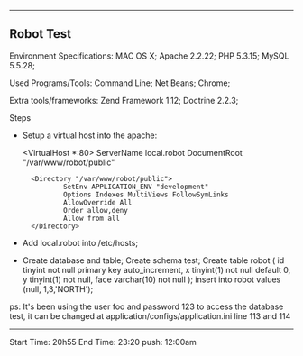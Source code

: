 --------------------------------------------------------------------------------
Robot Test
--------------------------------------------------------------------------------

Environment Specifications: 
MAC OS X; Apache 2.2.22; PHP 5.3.15; MySQL 5.5.28;

Used Programs/Tools:
Command Line; Net Beans; Chrome;

Extra tools/frameworks:
Zend Framework 1.12; Doctrine 2.2.3;


Steps
- Setup a virtual host into the apache:
 
  <VirtualHost *:80>
        ServerName local.robot
        DocumentRoot "/var/www/robot/public"

        <Directory "/var/www/robot/public">
                SetEnv APPLICATION_ENV "development"
                Options Indexes MultiViews FollowSymLinks
                AllowOverride All
                Order allow,deny
                Allow from all
        </Directory>
  </VirtualHost>

- Add local.robot into /etc/hosts;

- Create database and table;
    Create schema test;
    Create table robot (
            id tinyint not null primary key auto_increment, 
            x tinyint(1) not null default 0, 
            y tinyint(1) not null, 
            face varchar(10) not null
    );
    insert into robot values (null, 1,3,'NORTH');

ps: It's been using the user foo and password 123 to access the database test, it can be changed at application/configs/application.ini line 113 and 114



--------------------------------------------------------------------------------

Start Time: 20h55 
End Time: 23:20
push: 12:00am


